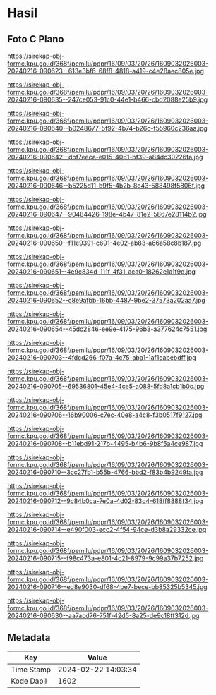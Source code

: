 # Hasil

## Foto C Plano

https://sirekap-obj-formc.kpu.go.id/368f/pemilu/pdpr/16/09/03/20/26/1609032026003-20240216-090623--613e3bf6-68f8-4818-a419-c4e28aec805e.jpg

https://sirekap-obj-formc.kpu.go.id/368f/pemilu/pdpr/16/09/03/20/26/1609032026003-20240216-090635--247ce053-91c0-44e1-b466-cbd2088e25b9.jpg

https://sirekap-obj-formc.kpu.go.id/368f/pemilu/pdpr/16/09/03/20/26/1609032026003-20240216-090640--b0248677-5f92-4b74-b26c-f55960c236aa.jpg

https://sirekap-obj-formc.kpu.go.id/368f/pemilu/pdpr/16/09/03/20/26/1609032026003-20240216-090642--dbf7eeca-e015-4061-bf39-a84dc30226fa.jpg

https://sirekap-obj-formc.kpu.go.id/368f/pemilu/pdpr/16/09/03/20/26/1609032026003-20240216-090646--b5225d11-b9f5-4b2b-8c43-588498f5806f.jpg

https://sirekap-obj-formc.kpu.go.id/368f/pemilu/pdpr/16/09/03/20/26/1609032026003-20240216-090647--90484426-198e-4b47-81e2-5867e28114b2.jpg

https://sirekap-obj-formc.kpu.go.id/368f/pemilu/pdpr/16/09/03/20/26/1609032026003-20240216-090650--f11e9391-c691-4e02-ab83-a66a58c8b187.jpg

https://sirekap-obj-formc.kpu.go.id/368f/pemilu/pdpr/16/09/03/20/26/1609032026003-20240216-090651--4e9c834d-111f-4f31-aca0-18262e1a1f9d.jpg

https://sirekap-obj-formc.kpu.go.id/368f/pemilu/pdpr/16/09/03/20/26/1609032026003-20240216-090652--c8e9afbb-16bb-4487-9be2-37573a202aa7.jpg

https://sirekap-obj-formc.kpu.go.id/368f/pemilu/pdpr/16/09/03/20/26/1609032026003-20240216-090654--45dc2846-ee9e-4175-96b3-a377624c7551.jpg

https://sirekap-obj-formc.kpu.go.id/368f/pemilu/pdpr/16/09/03/20/26/1609032026003-20240216-090703--4fdcd266-f07a-4c75-aba1-1af1eabebdff.jpg

https://sirekap-obj-formc.kpu.go.id/368f/pemilu/pdpr/16/09/03/20/26/1609032026003-20240216-090705--69536801-45e4-4ce5-a088-5fd8a1cb1b0c.jpg

https://sirekap-obj-formc.kpu.go.id/368f/pemilu/pdpr/16/09/03/20/26/1609032026003-20240216-090706--16b90006-c7ec-40e8-a4c8-f3b0517f9127.jpg

https://sirekap-obj-formc.kpu.go.id/368f/pemilu/pdpr/16/09/03/20/26/1609032026003-20240216-090708--b11ebd91-217b-4495-b4b6-9b8f5a4ce987.jpg

https://sirekap-obj-formc.kpu.go.id/368f/pemilu/pdpr/16/09/03/20/26/1609032026003-20240216-090710--3cc27fb1-b55b-4766-bbd2-f83b4b9249fa.jpg

https://sirekap-obj-formc.kpu.go.id/368f/pemilu/pdpr/16/09/03/20/26/1609032026003-20240216-090712--9c84b0ca-7e0a-4d02-83c4-618ff8888f34.jpg

https://sirekap-obj-formc.kpu.go.id/368f/pemilu/pdpr/16/09/03/20/26/1609032026003-20240216-090714--e490f003-ecc2-4f54-94ce-d3b8a29332ce.jpg

https://sirekap-obj-formc.kpu.go.id/368f/pemilu/pdpr/16/09/03/20/26/1609032026003-20240216-090715--f98c473a-e801-4c21-8979-9c99a37b7252.jpg

https://sirekap-obj-formc.kpu.go.id/368f/pemilu/pdpr/16/09/03/20/26/1609032026003-20240216-090716--ed8e9030-df68-4be7-bece-bb85325b5345.jpg

https://sirekap-obj-formc.kpu.go.id/368f/pemilu/pdpr/16/09/03/20/26/1609032026003-20240216-090630--aa7acd76-751f-42d5-8a25-de9c18ff312d.jpg


## Metadata

| Key        | Value               |
| ---------- | ------------------- |
| Time Stamp | 2024-02-22 14:03:34 |
| Kode Dapil | 1602                |



